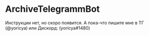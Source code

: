 # ArchiveTelegrammBot
Инструкции нет, но скоро появится. А пока-что пишите мне в ТГ (@yoricya) или Дискорд: (yoricya#1480)
